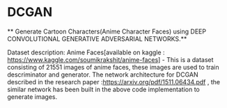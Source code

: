 # DCGAN
**
Generate Cartoon Characters(Anime Character Faces) using  DEEP CONVOLUTIONAL
GENERATIVE ADVERSARIAL NETWORKS.**

Dataset description: Anime Faces[available on kaggle : https://www.kaggle.com/soumikrakshit/anime-faces] - This is a dataset consisting of 21551 images of anime faces, these images are used to train descriminator and generator.
The network architecture for DCGAN described in the research paper :https://arxiv.org/pdf/1511.06434.pdf , the similar network has been built in the above code implementation to generate images.

